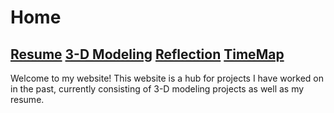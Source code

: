 # Home
## [Resume](resume.md) [3-D Modeling](blender.md) [Reflection](reflection.md) [TimeMap](http://timemapper.okfnlabs.org/anon/bh0cvj-ben-simon-digit100-timemap#0)
Welcome to my website! This website is a hub for projects I have worked on in the past, currently consisting of 3-D modeling projects as well as my resume.
